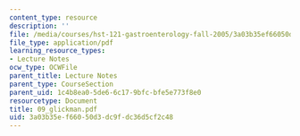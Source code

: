 ```yaml
---
content_type: resource
description: ''
file: /media/courses/hst-121-gastroenterology-fall-2005/3a03b35ef66050d3dc9fdc36d5cf2c48_09_glickman.pdf
file_type: application/pdf
learning_resource_types:
- Lecture Notes
ocw_type: OCWFile
parent_title: Lecture Notes
parent_type: CourseSection
parent_uid: 1c4b8ea0-5de6-6c17-9bfc-bfe5e773f8e0
resourcetype: Document
title: 09_glickman.pdf
uid: 3a03b35e-f660-50d3-dc9f-dc36d5cf2c48
---
```

